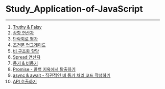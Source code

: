 # Study_Application-of-JavaScript
---
1. [Truthy & Falsy]()
2. [삼항 연산자]()
3. [단락회로 평가]()
4. [조건문 업그레이드]()
5. [비 구조화 할당]()
6. [Spread 연산자]()
7. [동기 & 비동기]()
8. [Promise - 콜백 지옥에서 탈출하기]()
9. [async & await - 직관적인 비 동기 처리 코드 작성하기]()
10. [API 호출하기]()
